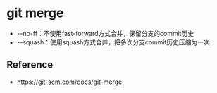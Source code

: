 # git merge

* --no-ff：不使用fast-forward方式合并，保留分支的commit历史
* --squash：使用squash方式合并，把多次分支commit历史压缩为一次

## Reference

* <https://git-scm.com/docs/git-merge>
